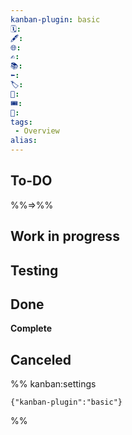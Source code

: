 ```yaml
---
kanban-plugin: basic
🗓️: 
🖋️: 
🌐: 
✍️: 
📚: 
⬅️: 
🏷️: 
🎫: 
🎟️: 
🔖: 
tags:
 - Overview
alias: 
---
```


## To-DO
%%=>%%


## Work in progress



## Testing



## Done

**Complete**


## Canceled





%% kanban:settings
```
{"kanban-plugin":"basic"}
```
%%